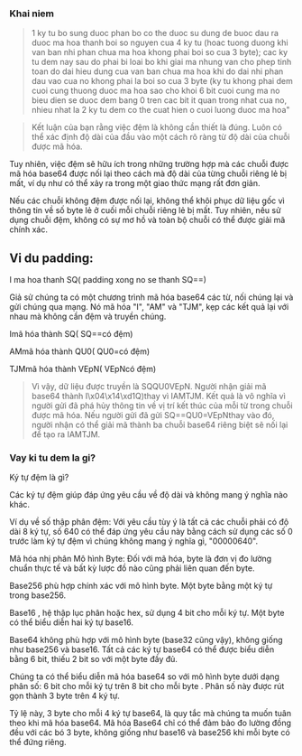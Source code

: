 ### Khai niem

>1 ky tu bo sung duoc phan bo co the duoc su dung de buoc dau ra duoc ma hoa thanh boi so nguyen cua 4 ky tu (hoac tuong duong khi van ban nhi phan chua ma hoa khong phai boi so cua 3 byte); cac ky tu dem nay sau do phai bi loai bo khi giai ma nhung van cho phep tinh toan do dai hieu dung cua van ban chua ma hoa khi do dai nhi phan dau vao cua no khong phai la boi so cua 3 byte (ky tu khong phai dem cuoi cung thuong duoc ma hoa sao cho khoi 6 bit cuoi cung ma no bieu dien se duoc dem bang 0 tren cac bit it quan trong nhat cua no, nhieu nhat la 2 ky tu dem co the cuat hien o cuoi luong duoc ma hoa"

> Kết luận của bạn rằng việc đệm là không cần thiết là đúng. Luôn có thể xác định độ dài của đầu vào một cách rõ ràng từ độ dài của chuỗi được mã hóa.

Tuy nhiên, việc đệm sẽ hữu ích trong những trường hợp mà các chuỗi được mã hóa base64 được nối lại theo cách mà độ dài của từng chuỗi riêng lẻ bị mất, ví dụ như có thể xảy ra trong một giao thức mạng rất đơn giản.

Nếu các chuỗi không đệm được nối lại, không thể khôi phục dữ liệu gốc vì thông tin về số byte lẻ ở cuối mỗi chuỗi riêng lẻ bị mất. Tuy nhiên, nếu sử dụng chuỗi đệm, không có sự mơ hồ và toàn bộ chuỗi có thể được giải mã chính xác.

## Vi du padding:

I ma hoa thanh SQ( padding xong no se thanh SQ==)

Giả sử chúng ta có một chương trình mã hóa base64 các từ, nối chúng lại và gửi chúng qua mạng. Nó mã hóa "I", "AM" và "TJM", kẹp các kết quả lại với nhau mà không cần đệm và truyền chúng.

Imã hóa thành SQ( SQ==có đệm)

AMmã hóa thành QU0( QU0=có đệm)

TJMmã hóa thành VEpN( VEpNcó đệm)

>Vì vậy, dữ liệu được truyền là SQQU0VEpN. Người nhận giải mã base64 thành I\x04\x14\xd1Q)thay vì IAMTJM. Kết quả là vô nghĩa vì người gửi đã phá hủy thông tin về vị trí kết thúc của mỗi từ trong chuỗi được mã hóa. Nếu người gửi đã gửi SQ==QU0=VEpNthay vào đó, người nhận có thể giải mã thành ba chuỗi base64 riêng biệt sẽ nối lại để tạo ra IAMTJM.

### Vay ki tu dem la gi?

Ký tự đệm là gì?

Các ký tự đệm giúp đáp ứng yêu cầu về độ dài và không mang ý nghĩa nào khác.

Ví dụ về số thập phân đệm: Với yêu cầu tùy ý là tất cả các chuỗi phải có độ dài 8 ký tự, số 640 có thể đáp ứng yêu cầu này bằng cách sử dụng các số 0 trước làm ký tự đệm vì chúng không mang ý nghĩa gì, "00000640".

Mã hóa nhị phân
Mô hình Byte: Đối với mã hóa, byte là đơn vị đo lường chuẩn thực tế và bất kỳ lược đồ nào cũng phải liên quan đến byte.

Base256 phù hợp chính xác với mô hình byte. Một byte bằng một ký tự trong base256.

Base16 , hệ thập lục phân hoặc hex, sử dụng 4 bit cho mỗi ký tự. Một byte có thể biểu diễn hai ký tự base16.

Base64 không phù hợp với mô hình byte (base32 cũng vậy), không giống như base256 và base16. Tất cả các ký tự base64 có thể được biểu diễn bằng 6 bit, thiếu 2 bit so với một byte đầy đủ.

Chúng ta có thể biểu diễn mã hóa base64 so với mô hình byte dưới dạng phân số: 6 bit cho mỗi ký tự trên 8 bit cho mỗi byte . Phân số này được rút gọn thành 3 byte trên 4 ký tự.

Tỷ lệ này, 3 byte cho mỗi 4 ký tự base64, là quy tắc mà chúng ta muốn tuân theo khi mã hóa base64. Mã hóa Base64 chỉ có thể đảm bảo đo lường đồng đều với các bó 3 byte, không giống như base16 và base256 khi mỗi byte có thể đứng riêng.

